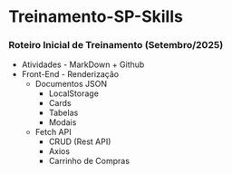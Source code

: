 # Treinamento-SP-Skills

### Roteiro Inicial de Treinamento (Setembro/2025)
- Atividades - MarkDown + Github
- Front-End - Renderização
  - Documentos JSON
    - LocalStorage
    - Cards
    - Tabelas
    - Modais
  - Fetch API
    - CRUD (Rest API)
    - Axios
    - Carrinho de Compras
